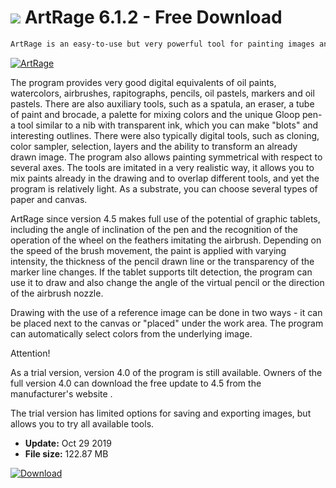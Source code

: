 # ![](https://cdn.softexe.net/static/icon/3/artrage-9949.png) ArtRage 6.1.2 - Free Download

```sh
ArtRage is an easy-to-use but very powerful tool for painting images and drawing on a computer.
```
[![ArtRage](https://gallery.dpcdn.pl/imgc/Tools/2670/g_-_420x350_1.5_-_x20140911145413_0.png)](https://softexe.net/win/multimedia/graphics-editors/artrage:aada.html)

The program provides very good digital equivalents of oil paints, watercolors, airbrushes, rapitographs, pencils, oil pastels, markers and oil pastels. There are also auxiliary tools, such as a spatula, an eraser, a tube of paint and brocade, a palette for mixing colors and the unique Gloop pen- a tool similar to a nib with transparent ink, which you can make "blots" and interesting outlines. There were also typically digital tools, such as cloning, color sampler, selection, layers and the ability to transform an already drawn image. The program also allows painting symmetrical with respect to several axes. The tools are imitated in a very realistic way, it allows you to mix paints already in the drawing and to overlap different tools, and yet the program is relatively light. As a substrate, you can choose several types of paper and canvas.
 
 ArtRage since version 4.5 makes full use of the potential of graphic tablets, including the angle of inclination of the pen and the recognition of the operation of the wheel on the feathers imitating the airbrush. Depending on the speed of the brush movement, the paint is applied with varying intensity, the thickness of the pencil drawn line or the transparency of the marker line changes. If the tablet supports tilt detection, the program can use it to draw and also change the angle of the virtual pencil or the direction of the airbrush nozzle.
 
 Drawing with the use of a reference image can be done in two ways - it can be placed next to the canvas or "placed" under the work area. The program can automatically select colors from the underlying image. 
 
 
 Attention!
 
 As a trial version, version 4.0 of the program is still available. Owners of the full version 4.0 can download the free update to 4.5 from the manufacturer's website . 
 
 
 The trial version has limited options for saving and exporting images, but allows you to try all available tools.


- **Update:** Oct 29 2019
- **File size:** 122.87 MB

[![Download](https://cdn.softexe.net/static/img/download.png)](https://softexe.net/win/multimedia/graphics-editors/artrage:aada.html)

